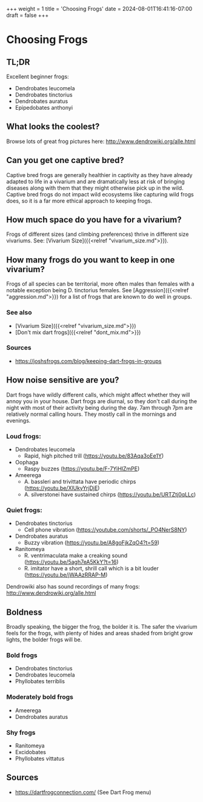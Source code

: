 +++
weight = 1
title = 'Choosing Frogs'
date = 2024-08-01T16:41:16-07:00
draft = false
+++

# Choosing Frogs

## TL;DR

Excellent beginner frogs:
* Dendrobates leucomela
* Dendrobates tinctorius
* Dendrobates auratus
* Epipedobates anthonyi

## What looks the coolest?

Browse lots of great frog pictures here: http://www.dendrowiki.org/alle.html

## Can you get one captive bred?

Captive bred frogs are generally healthier in captivity as they have already adapted to life in a vivarium and are dramatically less at risk of bringing diseases along with them that they might otherwise pick up in the wild. Captive bred frogs do not impact wild ecosystems like capturing wild frogs does, so it is a far more ethical approach to keeping frogs.

## How much space do you have for a vivarium?

Frogs of different sizes (and climbing preferences) thrive in different size vivariums. See: [Vivarium Size]({{<relref "vivarium_size.md">}}).

## How many frogs do you want to keep in one vivarium?

Frogs of all species can be territorial, more often males than females with a notable exception being D. tinctorius females. See [Aggression]({{<relref "aggression.md">}}) for a list of frogs that are known to do well in groups.

### See also
* [Vivarium Size]({{<relref "vivarium_size.md">}})
* [Don't mix dart frogs]({{<relref "dont_mix.md">}})

### Sources

* https://joshsfrogs.com/blog/keeping-dart-frogs-in-groups

## How noise sensitive are you?

Dart frogs have wildly different calls, which might affect whether they will annoy you in your house. Dart frogs are diurnal, so they don't call during the night with most of their activity being during the day. 7am through 7pm are relatively normal calling hours. They mostly call in the mornings and evenings.

### Loud frogs:

* Dendrobates leucomela 
  * Rapid, high pitched trill (https://youtu.be/83Aqa3oEe1Y)
* Oophaga
  * Raspy buzzes (https://youtu.be/F-7YiHIZmPE)
* Ameerega 
  * A. bassleri and trivittata have periodic chirps (https://youtu.be/XlUkyYrjDjE)
  * A. silverstonei have sustained chirps (https://youtu.be/URTZtj0qLLc)

### Quiet frogs:

* Dendrobates tinctorius
  * Cell phone vibration (https://youtube.com/shorts/_PO4NerS8NY)
* Dendrobates auratus
  * Buzzy vibration (https://youtu.be/A8goFjkZqO4?t=59)
* Ranitomeya
  * R. ventrimaculata make a creaking sound (https://youtu.be/5agh7eA5KkY?t=16)
  * R. imitator have a short, shrill call which is a bit louder (https://youtu.be/jWAAzRRAP-M)

Dendrowiki also has sound recordings of many frogs: http://www.dendrowiki.org/alle.html

## Boldness

Broadly speaking, the bigger the frog, the bolder it is. The safer the vivarium feels for the frogs, with plenty of hides and areas shaded from bright grow lights, the bolder frogs will be.

### Bold frogs

* Dendrobates tinctorius
* Dendrobates leucomela
* Phyllobates terriblis

### Moderately bold frogs

* Ameerega
* Dendrobates auratus

### Shy frogs

* Ranitomeya
* Excidobates
* Phyllobates vittatus

## Sources
* https://dartfrogconnection.com/ (See Dart Frog menu)